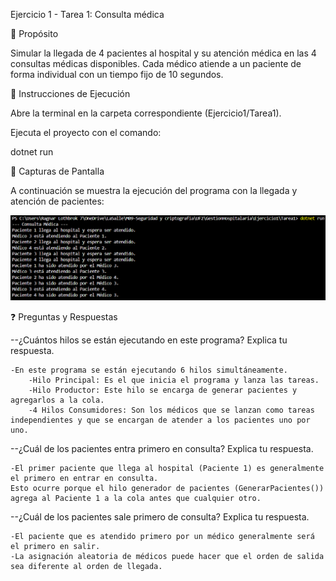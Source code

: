 Ejercicio 1 - Tarea 1: Consulta médica

📌 Propósito

Simular la llegada de 4 pacientes al hospital y su atención médica en las 4 consultas médicas disponibles. Cada médico atiende a un paciente de forma individual con un tiempo fijo de 10 segundos.

📂 Instrucciones de Ejecución

Abre la terminal en la carpeta correspondiente (Ejercicio1/Tarea1).

Ejecuta el proyecto con el comando:

dotnet run

📸 Capturas de Pantalla

A continuación se muestra la ejecución del programa con la llegada y atención de pacientes:

![Ejecución del Programa](./images/captura1.png)

❓ Preguntas y Respuestas

--¿Cuántos hilos se están ejecutando en este programa? Explica tu respuesta.

    -En este programa se están ejecutando 6 hilos simultáneamente.
        -Hilo Principal: Es el que inicia el programa y lanza las tareas.
        -Hilo Productor: Este hilo se encarga de generar pacientes y agregarlos a la cola.
        -4 Hilos Consumidores: Son los médicos que se lanzan como tareas independientes y que se encargan de atender a los pacientes uno por uno.


--¿Cuál de los pacientes entra primero en consulta? Explica tu respuesta.

    -El primer paciente que llega al hospital (Paciente 1) es generalmente el primero en entrar en consulta.
    Esto ocurre porque el hilo generador de pacientes (GenerarPacientes()) agrega al Paciente 1 a la cola antes que cualquier otro.


--¿Cuál de los pacientes sale primero de consulta? Explica tu respuesta.

    -El paciente que es atendido primero por un médico generalmente será el primero en salir.
    -La asignación aleatoria de médicos puede hacer que el orden de salida sea diferente al orden de llegada.